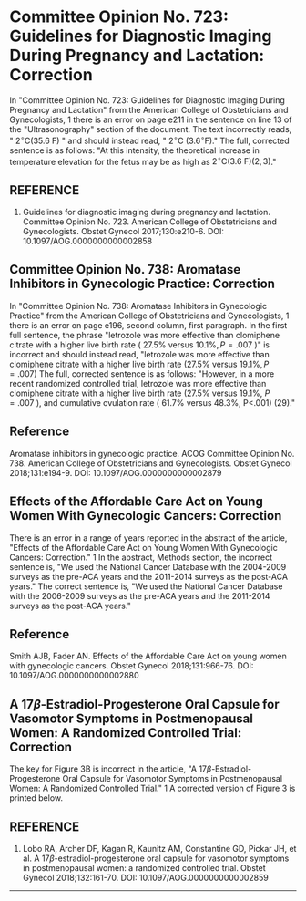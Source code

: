 # Committee Opinion No. 723: Guidelines for Diagnostic Imaging During Pregnancy and Lactation: Correction 

In "Committee Opinion No. 723: Guidelines for Diagnostic Imaging During Pregnancy and Lactation" from the American College of Obstetricians and Gynecologists, 1 there is an error on page e211 in the sentence on line 13 of the "Ultrasonography" section of the document. The text incorrectly reads, " $2^{\circ} \mathrm{C}(35.6 \mathrm{~F})$ " and should instead read, " $2^{\circ} \mathrm{C}$ $(3.6^{\circ} \mathrm{F})$." The full, corrected sentence is as follows: "At this intensity, the theoretical increase in temperature elevation for the fetus may be as high as $2^{\circ} \mathrm{C}(3.6 \mathrm{~F})(2,3)$."

## REFERENCE

1. Guidelines for diagnostic imaging during pregnancy and lactation. Committee Opinion No. 723. American College of Obstetricians and Gynecologists. Obstet Gynecol 2017;130:e210-6. DOI: 10.1097/AOG.0000000000002858

## Committee Opinion No. 738: Aromatase Inhibitors in Gynecologic Practice: Correction

In "Committee Opinion No. 738: Aromatase Inhibitors in Gynecologic Practice" from the American College of Obstetricians and Gynecologists, 1 there is an error on page e196, second column, first paragraph. In the first full sentence, the phrase "letrozole was more effective than clomiphene citrate with a higher live birth rate ( $27.5 \%$ versus $10.1 \%, P=.007$ )" is incorrect and should instead read, "letrozole was more effective than clomiphene citrate with a higher live birth rate $(27.5 \%$ versus $19.1 \%, P=.007)$
The full, corrected sentence is as follows: "However, in a more recent randomized controlled trial, letrozole was more effective than clomiphene citrate with a higher live birth rate (27.5\% versus 19.1\%, $P=.007$ ), and cumulative ovulation rate ( $61.7 \%$ versus $48.3 \%$, P<.001) (29)."

## Reference

Aromatase inhibitors in gynecologic practice. ACOG Committee Opinion No. 738. American College of Obstetricians and Gynecologists. Obstet Gynecol 2018;131:e194-9.
DOI: 10.1097/AOG.0000000000002879

## Effects of the Affordable Care Act on Young Women With Gynecologic Cancers: Correction

There is an error in a range of years reported in the abstract of the article, "Effects of the Affordable Care Act on Young Women With Gynecologic Cancers: Correction." 1 In the abstract, Methods section, the incorrect sentence is, "We used the National Cancer Database with the 2004-2009 surveys as the pre-ACA years and the 2011-2014 surveys as the post-ACA years." The correct sentence is, "We used the National Cancer Database with the 2006-2009 surveys as the pre-ACA years and the 2011-2014 surveys as the post-ACA years."

## Reference

Smith AJB, Fader AN. Effects of the Affordable Care Act on young women with gynecologic cancers. Obstet Gynecol 2018;131:966-76. DOI: 10.1097/AOG.0000000000002880

## A $17 \beta$-Estradiol-Progesterone Oral Capsule for Vasomotor Symptoms in Postmenopausal Women: A Randomized Controlled Trial: Correction

The key for Figure 3B is incorrect in the article, "A $17 \beta$-Estradiol-Progesterone Oral Capsule for Vasomotor Symptoms in Postmenopausal Women: A Randomized Controlled Trial." 1 A corrected version of Figure 3 is printed below.

## REFERENCE

1. Lobo RA, Archer DF, Kagan R, Kaunitz AM, Constantine GD, Pickar JH, et al. A $17 \beta$-estradiol-progesterone oral capsule for vasomotor symptoms in postmenopausal women: a randomized controlled trial. Obstet Gynecol 2018;132:161-70.
DOI: 10.1097/AOG.0000000000002859




---

